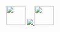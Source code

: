 <p align="center">
  <img src="https://media.giphy.com/media/gx54W1mSpeYMg/giphy.gif" width="50px">
  <a href="https://skillicons.dev">
    <img src="https://skillicons.dev/icons?i=java,anaconda,androidstudio,mysql,c,laravel,linux,php" />
  </a>
  <img src="https://media.giphy.com/media/GkD4U3VfiIbzcBhQNu/giphy.gif" width="50px">
</p>
